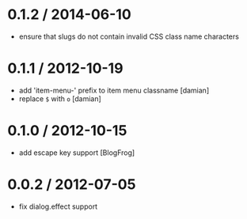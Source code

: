 0.1.2 / 2014-06-10
==================

  * ensure that slugs do not contain invalid CSS class name characters

0.1.1 / 2012-10-19 
==================

  * add 'item-menu-' prefix to item menu classname [damian]
  * replace `$` with `o` [damian]

0.1.0 / 2012-10-15 
==================

  * add escape key support [BlogFrog]

0.0.2 / 2012-07-05 
==================

  * fix dialog.effect support
